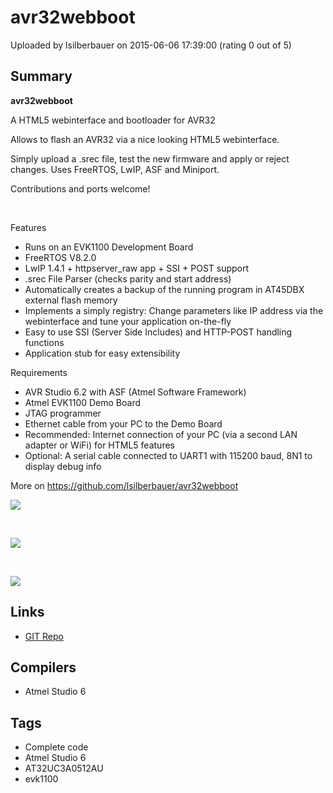 # avr32webboot

Uploaded by lsilberbauer on 2015-06-06 17:39:00 (rating 0 out of 5)

## Summary

**avr32webboot**


A HTML5 webinterface and bootloader for AVR32


Allows to flash an AVR32 via a nice looking HTML5 webinterface.


Simply upload a .srec file, test the new firmware and apply or reject changes. Uses FreeRTOS, LwIP, ASF and Miniport.


Contributions and ports welcome!


 


Features


* Runs on an EVK1100 Development Board
* FreeRTOS V8.2.0
* LwIP 1.4.1 + httpserver\_raw app + SSI + POST support
* .srec File Parser (checks parity and start address)
* Automatically creates a backup of the running program in AT45DBX external flash memory
* Implements a simply registry: Change parameters like IP address via the webinterface and tune your application on-the-fly
* Easy to use SSI (Server Side Includes) and HTTP-POST handling functions
* Application stub for easy extensibility

Requirements


* AVR Studio 6.2 with ASF (Atmel Software Framework)
* Atmel EVK1100 Demo Board
* JTAG programmer
* Ethernet cable from your PC to the Demo Board
* Recommended: Internet connection of your PC (via a second LAN adapter or WiFi) for HTML5 features
* Optional: A serial cable connected to UART1 with 115200 baud, 8N1 to display debug info

More on <https://github.com/lsilberbauer/avr32webboot>


![](https://www.avrfreaks.net/sites/default/files/start_0.png)


 


![](https://www.avrfreaks.net/sites/default/files/registry.png)


 


![](https://www.avrfreaks.net/sites/default/files/update.png)

## Links

- [GIT Repo](https://github.com/lsilberbauer/avr32webboot)

## Compilers

- Atmel Studio 6

## Tags

- Complete code
- Atmel Studio 6
- AT32UC3A0512AU
- evk1100
